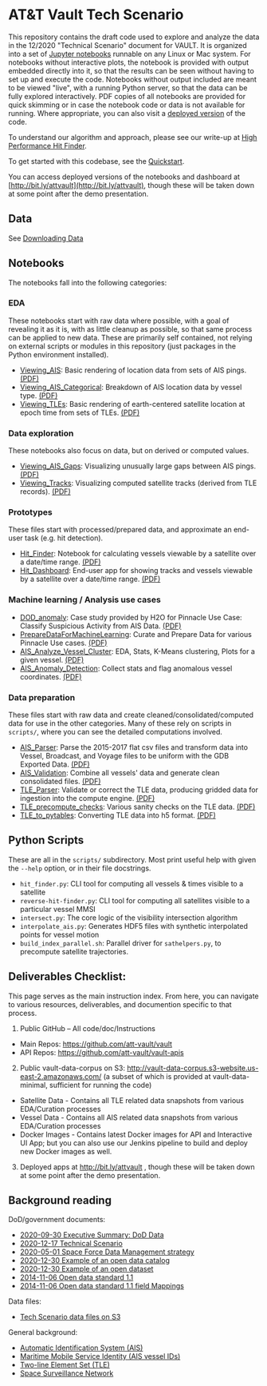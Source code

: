 # AT&T Vault Tech Scenario

This repository contains the draft code used to explore and analyze the data in the 12/2020 "Technical Scenario" document for VAULT. It is organized into a set of [Jupyter notebooks](https://jupyter.org) runnable on any Linux or Mac system. For notebooks without interactive plots, the notebook is provided with output embedded directly into it, so that the results can be seen without having to set up and execute the code. Notebooks without output included are meant to be viewed "live", with a running Python server, so that the data can be fully explored interactively. PDF copies of all notebooks are provided for quick skimming or in case the notebook code or data is not available for running. Where appropriate, you can also visit a [deployed version](http://bit.ly/attvault) of the code.

To understand our algorithm and approach, please see our write-up at [High Performance Hit Finder](Doc/00_High_Performance_Hit_Finder.pdf).

To get started with this codebase, see the [Quickstart](Quickstart.md).

You can access deployed versions of the notebooks and dashboard at [http://bit.ly/attvault](http://bit.ly/attvault), though these will be taken down at some point after the demo presentation.

## Data

See [Downloading Data](Download_Data.md)


## Notebooks

The notebooks fall into the following categories:

### EDA

These notebooks start with raw data where possible, with a goal of revealing it as it is, with as little cleanup as possible, so that same process can be applied to new data. These are primarily self contained, not relying on external scripts or modules in this repository (just packages in the Python environment installed).

- [Viewing_AIS](Viewing_AIS.ipynb): Basic rendering of location data from sets of AIS pings. [(PDF)](doc/Viewing_AIS.pdf)
- [Viewing_AIS_Categorical](Viewing_AIS_Categorical.ipynb): Breakdown of AIS location data by vessel type. [(PDF)](doc/Viewing_AIS_Categorical.pdf)
- [Viewing_TLEs](Viewing_TLEs.ipynb): Basic rendering of earth-centered satellite location at epoch time from sets of TLEs. [(PDF)](doc/Viewing_TLEs.pdf)

### Data exploration

These notebooks also focus on data, but on derived or computed values.

- [Viewing_AIS_Gaps](Viewing_AIS_Gaps.ipynb): Visualizing unusually large gaps between AIS pings. [(PDF)](doc/Viewing_AIS_Gaps.pdf)
- [Viewing_Tracks](Viewing_Tracks.ipynb): Visualizing computed satellite tracks (derived from TLE records). [(PDF)](doc/Viewing_Tracks.pdf)

### Prototypes

These files start with processed/prepared data, and approximate an end-user task (e.g. hit detection).

- [Hit_Finder](Hit_Finder.ipynb): Notebook for calculating vessels viewable by a satellite over a date/time range. [(PDF)](doc/Hit_Finder.pdf)
- [Hit_Dashboard](Hit_Dashboard.ipynb): End-user app for showing tracks and vessels viewable by a satellite over a date/time range. [(PDF)](doc/Hit_Dashboard.pdf)

### Machine learning / Analysis use cases

- [DOD_anomaly](DOD_anomaly.ipynb): Case study provided by H2O for Pinnacle Use Case: Classify Suspicious Activity from AIS Data. [(PDF)](doc/DOD_anomaly.pdf)
- [PrepareDataForMachineLearning](PrepareDataForMachineLearning.ipynb): Curate and Prepare Data for various Pinnacle Use cases. [(PDF)](doc/PrepareDataForMachineLearning.pdf)
- [AIS_Analyze_Vessel_Cluster](AIS_Analyze_Vessel_Cluster.ipynb): EDA, Stats, K-Means clustering, Plots for a given vessel. [(PDF)](doc/AIS_Analyze_Vessel_Cluster.pdf)
- [AIS_Anomaly_Detection](AIS_Anomaly_Detection.ipynb): Collect stats and flag anomalous vessel coordinates. [(PDF)](doc/AIS_Anomaly_Detection.pdf)


### Data preparation

These files start with raw data and create cleaned/consolidated/computed data for use in the other categories. Many of these rely on scripts in `scripts/`, where you can see the detailed computations involved.

- [AIS_Parser](AIS_Parser.ipynb): Parse the 2015-2017 flat csv files and transform data into Vessel, Broadcast, and Voyage files to be uniform with the GDB Exported Data. [(PDF)](doc/AIS_Parser.pdf)
- [AIS_Validation](AIS_Validation.ipynb): Combine all vessels' data and generate clean consolidated files. [(PDF)](doc/AIS_Validation.pdf)
- [TLE_Parser](TLE_Parser.ipynb):  Validate or correct the TLE data, producing gridded data for ingestion into the compute engine. [(PDF)](doc/TLE_Parser.pdf)
- [TLE_precompute_checks](TLE_precompute_checks.ipynb): Various sanity checks on the TLE data. [(PDF)](doc/TLE_precompute_checks.pdf)
- [TLE_to_pytables](TLE_to_pytables.ipynb): Converting TLE data into h5 format. [(PDF)](doc/TLE_to_pytables.pdf)


## Python Scripts

These are all in the `scripts/` subdirectory.  Most print useful help with given the `--help` option, or in their file docstrings.

  * `hit_finder.py`: CLI tool for computing all vessels & times visible to a satellite
  * `reverse-hit-finder.py`: CLI tool for computing all satellites visible to a particular vessel MMSI
  * `intersect.py`: The core logic of the visibility intersection algorithm
  * `interpolate_ais.py`: Generates HDF5 files with synthetic interpolated points for vessel motion
  * `build_index_parallel.sh`: Parallel driver for `sathelpers.py`, to precompute satellite trajectories.


## Deliverables Checklist:

This page serves as the main instruction index. From here, you can navigate to various resources, deliverables, and documention specific to that process.
1. Public GitHub – All code/doc/Instructions
  * Main Repos: https://github.com/att-vault/vault
  * API Repos: https://github.com/att-vault/vault-apis
2. Public vault-data-corpus on S3:  http://vault-data-corpus.s3-website.us-east-2.amazonaws.com/ (a subset of which is provided at vault-data-minimal, sufficient for running the code)
  * Satellite Data - Contains all TLE related data snapshots from various EDA/Curation processes
  * Vessel Data - Contains all AIS related data snapshots from various EDA/Curation processes
  * Docker Images - Contains latest Docker images for API and Interactive UI App; but you can also use our Jenkins pipeline to build and deploy new Docker images as well.
3. Deployed apps at http://bit.ly/attvault , though these will be taken down at some point after the demo presentation.


## Background reading

DoD/government documents:
- [2020-09-30 Executive Summary: DoD Data](https://github.com/att-vault/vault/raw/jlstevens/hit_visualization/Doc/DOD-DATA-STRATEGY%20%26%20Executive%20Summary%2020201013.pdf)
- [2020-12-17 Technical Scenario](https://github.com/att-vault/vault/raw/jlstevens/hit_visualization/Doc/Technical%20Scenario.pdf)
- [2020-05-01 Space Force Data Management strategy](https://www.afcea.org/content/space-force-looks-next-generation-data-management)
- [2020-12-30 Example of an open data catalog](https://catalog.data.gov/dataset?organization=nasa-gov&q=space+force)
- [2020-12-30 Example of an open dataset](https://catalog.data.gov/dataset/near-earth-asteroid-tracking-v1-0)
- [2014-11-06 Open data standard 1.1](https://project-open-data.cio.gov/v1.1/schema)
- [2014-11-06 Open data standard 1.1 field Mappings](https://project-open-data.cio.gov/v1.1/metadata-resources/#field-mappings)

Data files:
- [Tech Scenario data files on S3](https://afdata.s3.us-gov-west-1.amazonaws.com/index.html)

General background:
- [Automatic Identification System (AIS)](https://en.wikipedia.org/wiki/Automatic_identification_system)
- [Maritime Mobile Service Identity (AIS vessel IDs)](https://en.wikipedia.org/wiki/Maritime_Mobile_Service_Identity)
- [Two-line Element Set (TLE)](https://en.wikipedia.org/wiki/Two-line_element_set)
- [Space Surveillance Network](https://en.wikipedia.org/wiki/United_States_Space_Surveillance_Network#Space_Surveillance_Network)
